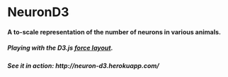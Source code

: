 NeuronD3
========

<h4>A to-scale representation of the number of neurons in various animals.</h4>

<h5>Playing with the D3.js <a href="https://github.com/mbostock/d3/wiki/Force-Layout">force layout</a>.</h5>

<h5>See it in action:
http://neuron-d3.herokuapp.com/
</h5>
